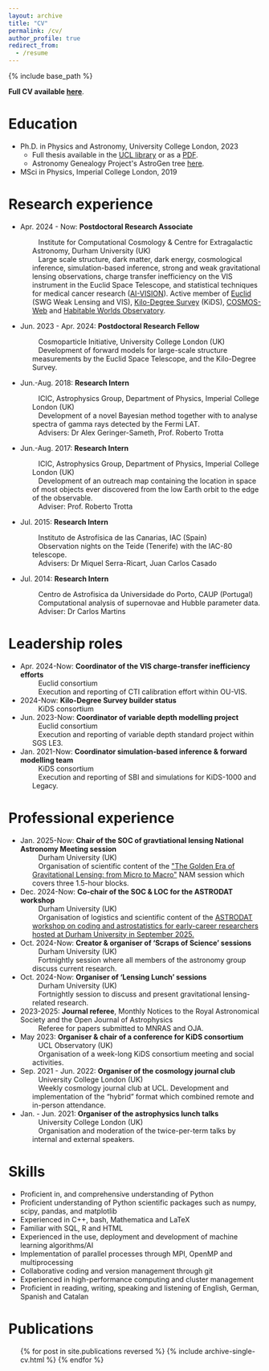 ```yaml
---
layout: archive
title: "CV"
permalink: /cv/
author_profile: true
redirect_from:
  - /resume
---
```


{% include base_path %}

**Full CV available [here](https://mwiet.github.io/files/CV-Maximilian-von-Wietersheim-Kramsta.pdf)**.

Education
======
* Ph.D. in Physics and Astronomy, University College London, 2023
  * Full thesis available in the [UCL library](https://discovery.ucl.ac.uk/id/eprint/10185306/) or as a [PDF](../files/von-Wietersheim-Kramsta-PhD_e-Thesis.pdf).
  * Astronomy Genealogy Project's AstroGen tree [here](https://astrogen.aas.org/front/searchdetails.php?agnumber=73684).
* MSci in Physics, Imperial College London, 2019

Research experience
======
* Apr. 2024 - Now: **Postdoctoral Research Associate**
  <ul style="list-style: none;">
    <li><i class="fa fa-solid fa-building-columns" aria-hidden="true"></i>&nbsp;&nbsp;&nbsp;Institute for Computational Cosmology & Centre for Extragalactic Astronomy, Durham University (UK)</li>
    <li><i class="fa fa-solid fa-flask" aria-hidden="true"></i>&nbsp;&nbsp;&nbsp;Large scale structure, dark matter, dark energy, cosmological inference, simulation-based inference, strong and weak gravitational lensing observations, charge transfer inefficiency on the VIS instrument in the Euclid Space Telescope, and statistical techniques for medical cancer research (<a href="https://www.durham.ac.uk/departments/academic/physics/news/newsai-vision-project-secures-innovate-uk-funding-to-advance-precision-medicine/">AI-VISION</a>). Active member of <a href="https://www.euclid-ec.org/">Euclid</a> (SWG Weak Lensing and VIS), <a href="https://kids.strw.leidenuniv.nl/">Kilo-Degree Survey</a> (KiDS), <a href="https://cosmos.astro.caltech.edu/page/cosmosweb">COSMOS-Web</a> and <a href="https://science.nasa.gov/astrophysics/programs/habitable-worlds-observatory/">Habitable Worlds Observatory</a>. </li>
  </ul>

* Jun. 2023 - Apr. 2024: **Postdoctoral Research Fellow**
  <ul style="list-style: none;">
    <li><i class="fa fa-solid fa-building-columns" aria-hidden="true"></i>&nbsp;&nbsp;&nbsp;Cosmoparticle Initiative, University College London (UK)</li>
    <li><i class="fa fa-solid fa-flask" aria-hidden="true"></i>&nbsp;&nbsp;&nbsp;Development of forward models for large-scale structure measurements by the Euclid Space Telescope, and the Kilo-Degree Survey.</li>
  </ul>

* Jun.-Aug. 2018: **Research Intern**
  <ul style="list-style: none;">
    <li><i class="fa fa-solid fa-building-columns" aria-hidden="true"></i>&nbsp;&nbsp;&nbsp;ICIC, Astrophysics Group, Department of Physics, Imperial College London (UK)</li>
    <li><i class="fa fa-solid fa-flask" aria-hidden="true"></i>&nbsp;&nbsp;&nbsp;Development of a novel Bayesian method together with to analyse spectra of gamma rays detected by the Fermi LAT.</li>
    <li><i class="fa fa-solid fa-user-group" aria-hidden="true"></i>&nbsp;&nbsp;&nbsp;Advisers: Dr Alex Geringer-Sameth, Prof. Roberto Trotta</li>
  </ul>

* Jun.-Aug. 2017: **Research Intern**
  <ul style="list-style: none;">
    <li><i class="fa fa-solid fa-building-columns" aria-hidden="true"></i>&nbsp;&nbsp;&nbsp;ICIC, Astrophysics Group, Department of Physics, Imperial College London (UK)</li>
    <li><i class="fa fa-solid fa-flask" aria-hidden="true"></i>&nbsp;&nbsp;&nbsp;Development of an outreach map containing the location in space of most objects ever discovered from the low Earth orbit to the edge of the observable.</li>
    <li><i class="fa fa-solid fa-user-group" aria-hidden="true"></i>&nbsp;&nbsp;&nbsp;Adviser: Prof. Roberto Trotta</li>
  </ul>

* Jul. 2015: **Research Intern**
  <ul style="list-style: none;">
    <li><i class="fa fa-solid fa-building-columns" aria-hidden="true"></i>&nbsp;&nbsp;&nbsp;Instituto de Astrofísica de las Canarias, IAC (Spain)</li>
    <li><i class="fa fa-solid fa-flask" aria-hidden="true"></i>&nbsp;&nbsp;&nbsp;Observation nights on the Teide (Tenerife) with the IAC-80 telescope.</li>
    <li><i class="fa fa-solid fa-user-group" aria-hidden="true"></i>&nbsp;&nbsp;&nbsp;Advisers: Dr Miquel Serra-Ricart, Juan Carlos Casado</li>
  </ul>
 
* Jul. 2014: **Research Intern**
  <ul style="list-style: none;">
    <li><i class="fa fa-solid fa-building-columns" aria-hidden="true"></i>&nbsp;&nbsp;&nbsp;Centro de Astrofisica da Universidade do Porto, CAUP (Portugal)</li>
    <li><i class="fa fa-solid fa-flask" aria-hidden="true"></i>&nbsp;&nbsp;&nbsp;Computational analysis of supernovae and Hubble parameter data.</li>
    <li><i class="fa fa-solid fa-user-group" aria-hidden="true"></i>&nbsp;&nbsp;&nbsp;Adviser: Dr Carlos Martins</li>
  </ul>

Leadership roles
======
* Apr. 2024-Now:  **Coordinator of the VIS charge-transfer inefficiency efforts**
	<ul style="list-style: none;">
    <li><i class="fa fa-solid fa-people-group" aria-hidden="true"></i>&nbsp;&nbsp;&nbsp;Euclid consortium</li>
    <li><i class="fa fa-solid fa-circle-info" aria-hidden="true"></i>&nbsp;&nbsp;&nbsp;Execution and reporting of CTI calibration effort within OU-VIS.</li>
  </ul>
* 2024-Now:	  **Kilo-Degree Survey builder status**
	<ul style="list-style: none;">
    <li><i class="fa fa-solid fa-people-group" aria-hidden="true"></i>&nbsp;&nbsp;&nbsp;KiDS consortium</li>
  </ul>
* Jun. 2023-Now:  **Coordinator of variable depth modelling project**
	<ul style="list-style: none;">
    <li><i class="fa fa-solid fa-people-group" aria-hidden="true"></i>&nbsp;&nbsp;&nbsp;Euclid consortium</li>
    <li><i class="fa fa-solid fa-circle-info" aria-hidden="true"></i>&nbsp;&nbsp;&nbsp;Execution and reporting of variable depth standard project within SGS LE3.</li>
  </ul>
* Jan. 2021-Now:  **Coordinator simulation-based inference & forward modelling team**
	<ul style="list-style: none;">
    <li><i class="fa fa-solid fa-people-group" aria-hidden="true"></i>&nbsp;&nbsp;&nbsp;KiDS consortium</li>
    <li><i class="fa fa-solid fa-circle-info" aria-hidden="true"></i>&nbsp;&nbsp;&nbsp;Execution and reporting of SBI and simulations for KiDS-1000 and Legacy.</li>
  </ul>


Professional experience
======
* Jan. 2025-Now:  **Chair of the SOC of gravtiational lensing National Astronomy Meeting session**
  <ul style="list-style: none;">
    <li><i class="fa fa-solid fa-building-columns" aria-hidden="true"></i>&nbsp;&nbsp;&nbsp;Durham University (UK)</li>
	  <li><i class="fa-solid fa-circle-info" aria-hidden="true"></i>&nbsp;&nbsp;&nbsp;Organisation of scientific content of the <a href="https://conference.astro.dur.ac.uk/event/7/program">"The Golden Era of Gravitational Lensing: from Micro to Macro"</a> NAM session which covers three 1.5-hour blocks.</li>
  </ul>
* Dec. 2024-Now:  **Co-chair of the SOC & LOC for the ASTRODAT workshop**
  <ul style="list-style: none;">
    <li><i class="fa fa-solid fa-building-columns" aria-hidden="true"></i>&nbsp;&nbsp;&nbsp;Durham University (UK)</li>
	  <li><i class="fa-solid fa-circle-info" aria-hidden="true"></i>&nbsp;&nbsp;&nbsp;Organisation of logistics and scientific content of the <a href="https://bronreichardtchu.github.io/ASTRODAT">ASTRODAT workshop on coding and astrostatistics for early-career researchers hosted at Durham University in September 2025.</a></li>
  </ul>
* Oct. 2024-Now:  **Creator & organiser of ‘Scraps of Science’ sessions**
  <ul style="list-style: none;">
    <li><i class="fa fa-solid fa-building-columns" aria-hidden="true"></i>&nbsp;&nbsp;&nbsp;Durham University (UK)</li>
	  <li><i class="fa-solid fa-circle-info" aria-hidden="true"></i>&nbsp;&nbsp;&nbsp;Fortnightly session where all members of the astronomy group discuss current research.</li>
  </ul>
* Oct. 2024-Now:	**Organiser of ‘Lensing Lunch’ sessions**
  <ul style="list-style: none;">
    <li><i class="fa fa-solid fa-building-columns" aria-hidden="true"></i>&nbsp;&nbsp;&nbsp;Durham University (UK)</li>
	  <li><i class="fa-solid fa-circle-info" aria-hidden="true"></i>&nbsp;&nbsp;&nbsp;Fortnightly session to discuss and present gravitational lensing-related research.</li>
  </ul>
* 2023-2025:	**Journal referee**, Monthly Notices to the Royal Astronomical Society and the Open Journal of Astrophysics
  <ul style="list-style: none;">
    <li><i class="fa-solid fa-circle-info" aria-hidden="true"></i>&nbsp;&nbsp;&nbsp;Referee for papers submitted to MNRAS and OJA.</li>
  </ul>
* May 2023:	**Organiser & chair of a conference for KiDS consortium**
  <ul style="list-style: none;">
    <li><i class="fa fa-solid fa-building-columns" aria-hidden="true"></i>&nbsp;&nbsp;&nbsp;UCL Observatory (UK)</li>
	  <li><i class="fa-solid fa-circle-info" aria-hidden="true"></i>&nbsp;&nbsp;&nbsp;Organisation of a week-long KiDS consortium meeting and social activities.</li>
  </ul>
* Sep. 2021 - Jun. 2022:  **Organiser of the cosmology journal club**
  <ul style="list-style: none;">
    <li><i class="fa fa-solid fa-building-columns" aria-hidden="true"></i>&nbsp;&nbsp;&nbsp;University College London (UK)</li>
	  <li><i class="fa-solid fa-circle-info" aria-hidden="true"></i>&nbsp;&nbsp;&nbsp;Weekly cosmology journal club at UCL. Development and implementation of the “hybrid” format which combined remote and in-person attendance.</li>
  </ul>
* Jan. - Jun. 2021: **Organiser of the astrophysics lunch talks**
  <ul style="list-style: none;">
    <li><i class="fa fa-solid fa-building-columns" aria-hidden="true"></i>&nbsp;&nbsp;&nbsp;University College London (UK)</li>
	  <li><i class="fa-solid fa-circle-info" aria-hidden="true"></i>&nbsp;&nbsp;&nbsp;Organisation and moderation of the twice-per-term talks by internal and external speakers.</li>
  </ul>

  
Skills
======
* Proficient in, and comprehensive understanding of Python
* Proficient understanding of Python scientific packages such as numpy, scipy, pandas, and matplotlib
* Experienced in C++, bash, Mathematica and LaTeX
* Familiar with SQL, R and HTML
*	Experienced in the use, deployment and development of machine learning algorithms/AI
* Implementation of parallel processes through MPI, OpenMP and multiprocessing
* Collaborative coding and version management through git
* Experienced in high-performance computing and cluster management
* Proficient in reading, writing, speaking and listening of English, German, Spanish and Catalan

Publications
======
  <ul>{% for post in site.publications reversed %}
    {% include archive-single-cv.html %}
  {% endfor %}</ul>
